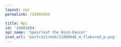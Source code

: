 ```yaml
---
layout: npc
permalink: /24001604

title: Npc
id: '24001604'
npc_name: 'Spearleaf the Wind-Dancer'
icon_url: 'portrait/mob/21000646_m_flakared_p.png'
---
```

